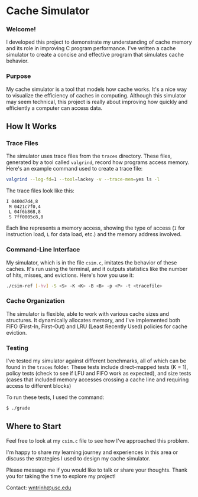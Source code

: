 # Cache Simulator
### Welcome!
I developed this project to demonstrate my understanding of cache memory and its role in improving C program performance. I've written a cache simulator to create a concise and effective program that simulates cache behavior.

### Purpose
My cache simulator is a tool that models how cache works. It's a nice way to visualize the efficiency of caches in computing. Although this simulator may seem technical, this project is really about improving how quickly and efficiently a computer can access data.

## How It Works
### Trace Files
The simulator uses trace files from the `traces` directory. These files, generated by a tool called `valgrind`, record how programs access memory. Here's an example command used to create a trace file:

```bash
valgrind --log-fd=1 --tool=lackey -v --trace-mem=yes ls -l
```

The trace files look like this:

```
I 0400d7d4,8
 M 0421c7f0,4
 L 04f6b868,8
 S 7ff0005c8,8
```

Each line represents a memory access, showing the type of access (`I` for instruction load, `L` for data load, etc.) and the memory address involved.

### Command-Line Interface
My simulator, which is in the file `csim.c`, imitates the behavior of these caches. It's run using the terminal, and it outputs statistics like the number of hits, misses, and evictions. Here's how you use it:

```bash
./csim-ref [-hv] -S <S> -K <K> -B <B> -p <P> -t <tracefile>
```

### Cache Organization
The simulator is flexible, able to work with various cache sizes and structures. It dynamically allocates memory, and I've implemented both FIFO (First-In, First-Out) and LRU (Least Recently Used) policies for cache eviction.

### Testing
I've tested my simulator against different benchmarks, all of which can be found in the `traces` folder. These tests include direct-mapped tests (K = 1), policy tests (check to see if LFU and FIFO work as expected), and size tests (cases that included memory accesses crossing a cache line and requiring access to different blocks)

To run these tests, I used the command:

```bash
$ ./grade
```

## Where to Start
Feel free to look at my `csim.c` file to see how I've approached this problem.  

I'm happy to share my learning journey and experiences in this area or discuss the strategies I used to design my cache simulator.

Please message me if you would like to talk or share your thoughts. Thank you for taking the time to explore my project!

Contact: [wntrinh@usc.edu](mailto:wntrinh@usc.edu)

